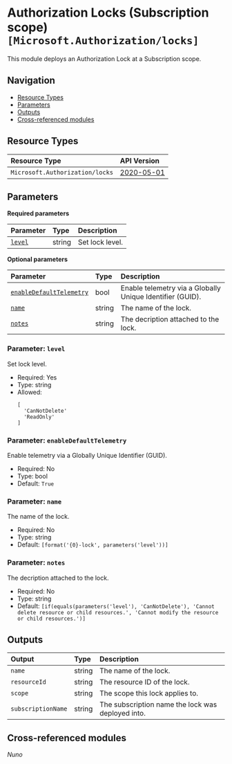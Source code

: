 # Authorization Locks (Subscription scope) `[Microsoft.Authorization/locks]`

This module deploys an Authorization Lock at a Subscription scope.

## Navigation

- [Resource Types](#Resource-Types)
- [Parameters](#Parameters)
- [Outputs](#Outputs)
- [Cross-referenced modules](#Cross-referenced-modules)

## Resource Types

| Resource Type | API Version |
| :-- | :-- |
| `Microsoft.Authorization/locks` | [2020-05-01](https://learn.microsoft.com/en-us/azure/templates/Microsoft.Authorization/2020-05-01/locks) |

## Parameters

**Required parameters**

| Parameter | Type | Description |
| :-- | :-- | :-- |
| [`level`](#parameter-level) | string | Set lock level. |

**Optional parameters**

| Parameter | Type | Description |
| :-- | :-- | :-- |
| [`enableDefaultTelemetry`](#parameter-enabledefaulttelemetry) | bool | Enable telemetry via a Globally Unique Identifier (GUID). |
| [`name`](#parameter-name) | string | The name of the lock. |
| [`notes`](#parameter-notes) | string | The decription attached to the lock. |

### Parameter: `level`

Set lock level.

- Required: Yes
- Type: string
- Allowed:
  ```Bicep
  [
    'CanNotDelete'
    'ReadOnly'
  ]
  ```

### Parameter: `enableDefaultTelemetry`

Enable telemetry via a Globally Unique Identifier (GUID).

- Required: No
- Type: bool
- Default: `True`

### Parameter: `name`

The name of the lock.

- Required: No
- Type: string
- Default: `[format('{0}-lock', parameters('level'))]`

### Parameter: `notes`

The decription attached to the lock.

- Required: No
- Type: string
- Default: `[if(equals(parameters('level'), 'CanNotDelete'), 'Cannot delete resource or child resources.', 'Cannot modify the resource or child resources.')]`


## Outputs

| Output | Type | Description |
| :-- | :-- | :-- |
| `name` | string | The name of the lock. |
| `resourceId` | string | The resource ID of the lock. |
| `scope` | string | The scope this lock applies to. |
| `subscriptionName` | string | The subscription name the lock was deployed into. |

## Cross-referenced modules

_Nuno_
